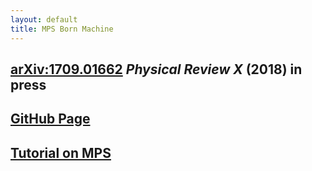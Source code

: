 ```yaml
---
layout: default
title: MPS Born Machine
---
```

## [arXiv:1709.01662](https://arxiv.org/abs/1709.01662) *Physical Review X* (2018) in press

## [GitHub Page](https://github.com/congzlwag/UnsupGenModbyMPS)

## [Tutorial on MPS](http://lib.itp.ac.cn/html/panzhang/mps/tutorial/)
